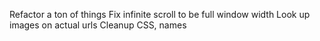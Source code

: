 Refactor a ton of things
Fix infinite scroll to be full window width
Look up images on actual urls
Cleanup CSS, names
